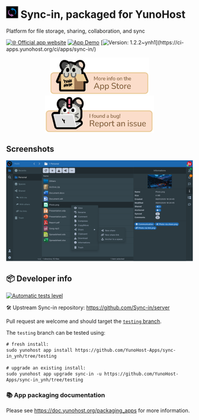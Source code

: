 <!--
N.B.: This README was automatically generated by <https://github.com/YunoHost/apps_tools/blob/main/readme_generator>
It shall NOT be edited by hand.
-->

<h1>
  <img src="https://raw.githubusercontent.com/YunoHost/apps/main/logos/sync-in.png" width="32px" alt="Logo of Sync-in">
  Sync-in, packaged for YunoHost
</h1>

Platform for file storage, sharing, collaboration, and sync

[![🌐 Official app website](https://img.shields.io/badge/Official_app_website-darkgreen?style=for-the-badge)](https://sync-in.com/)
[![App Demo](https://img.shields.io/badge/App_Demo-blue?style=for-the-badge)](https://sync-in.com/docs/demo)
[![Version: 1.2.2~ynh1](https://img.shields.io/badge/Version-1.2.2~ynh1-rgba(0,150,0,1)?style=for-the-badge)](https://ci-apps.yunohost.org/ci/apps/sync-in/)

<div align="center">
<a href="https://apps.yunohost.org/app/sync-in"><img height="100px" src="https://github.com/YunoHost/yunohost-artwork/raw/refs/heads/main/badges/neopossum-badges/badge_more_info_on_the_appstore.svg"/></a>
<a href="https://github.com/YunoHost-Apps/sync-in_ynh/issues"><img height="100px" src="https://github.com/YunoHost/yunohost-artwork/raw/refs/heads/main/badges/neopossum-badges/badge_report_an_issue.svg"/></a>
</div>


## Screenshots
![Screenshot of Sync-in](./doc/screenshots/screenshot.png)

## 📦 Developer info

[![Automatic tests level](https://apps.yunohost.org/badge/cilevel/sync-in)](https://ci-apps.yunohost.org/ci/apps/sync-in/)

🛠️ Upstream Sync-in repository: <https://github.com/Sync-in/server>

Pull request are welcome and should target the [`testing` branch](https://github.com/YunoHost-Apps/sync-in_ynh/tree/testing).

The `testing` branch can be tested using:
```
# fresh install:
sudo yunohost app install https://github.com/YunoHost-Apps/sync-in_ynh/tree/testing

# upgrade an existing install:
sudo yunohost app upgrade sync-in -u https://github.com/YunoHost-Apps/sync-in_ynh/tree/testing
```

### 📚 App packaging documentation

Please see <https://doc.yunohost.org/packaging_apps> for more information.